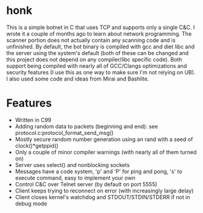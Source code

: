 # honk
This is a simple botnet in C that uses TCP and supports only a single C&C.  I wrote it a couple of months ago to learn about network programming.  The scanner portion does not actually contain any scanning code and is unfinished.  By default, the bot binary is compiled with gcc and diet libc and the server using the system's default (both of these can be changed and this project does not depend on any compiler/libc specific code).  Both support being compiled with nearly all of GCC/Clangs optimizations and security features (I use this as one way to make sure I'm not relying on UB).  I also used some code and ideas from Mirai and Bashlite.

# Features
* Written in C99
* Adding random data to packets (beginning and end): see protocol.c:protocol_format_send_msg()
* Mostly secure random number generation using an rand with a seed of clock()*getppid()
* Only a couple of minor compiler warnings (with nearly all of them turned on)
* Server uses select() and nonblocking sockets
* Messages have a code system, 'p' and 'P' for ping and pong, 's' to execute command, easy to implement your own
* Control C&C over Telnet server (by default on port 5555)
* Client keeps trying to reconnect on error (with increasingly large delay)
* Client closes kernel's watchdog and STDOUT/STDIN/STDERR if not in debug mode
